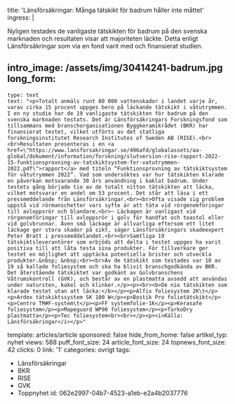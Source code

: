 title: 'Länsförsäkringar: Många tätskikt för badrum håller inte måttet'
ingress: |
  <p>Nyligen testades de vanligaste tätskikten för badrum på den svenska marknaden och resultaten visar att majoriteten läckte. Detta enligt Länsförsäkringar som via en fond varit med och finansierat studien.
  </p>
  
intro_image: /assets/img/30414241-badrum.jpg
long_form:
  -
    type: text
    text: "<p>Totalt anmäls runt 80 000 vattenskador i landet varje år, varav cirka 15 procent uppges bero på läckande tätskikt i våtutrymmen. I en ny studie har de 19 vanligaste tätskikten för badrum på den svenska marknaden testats. Det är Länsförsäkringars Forskningsfond som tillsammans med branschorganisationen Byggkeramikrådet (BKR) har finansierat testet, vilket utförts av det statliga forskningsinstitutet Research Institutes of Sweden AB (RISE).<br><br>Resultaten presenteras i en <a href=\"https://www.lansforsakringar.se/496afd/globalassets/aa-global/dokument/information/forskning/slutversion-rise-rapport-2022-15-funktionsprovning-av-tatskiktsystem-for-vatutrymmen-2022.pdf\">rapport</a> med titeln “Funktionsprovning av tätskiktsystem för våtutrymmen 2022”. Vad som undersöktes var hur tätskikten klarade en påverkan motsvarande 30 års användning i kaklat badrum. Under testets gång började tio av de totalt nitton tätskikten att läcka, vilket motsvarar en andel om 53 procent. Det står att läsa i ett pressmeddelande från Länsförsäkringar.<br><br>Ofta visade sig problem uppstå vid rörmanschetter vars syfte är att täta vid rörgenomföringar till avloppsrör och blandare.<br>– Läckagen är vanligast vid rörgenomföringar till avloppsrör i golv för handfat och toastol eller vid golvbrunnar. Även små läckage är allvarliga eftersom ett litet läckage ger stora skador på sikt, säger Länsförsäkringars skadeexpert Peter Bratt i pressmeddelandet.<br><br>Samtliga 19 tätskiktsleverantörer som erbjöds att delta i testet uppges ha varit positiva till att låta testa sina produkter. För tillverkare ger testet en möjlighet att upptäcka potentiella brister och utveckla produkter.&nbsp; &nbsp;<br><br>Av de tätskikt som testades var 18 av 19 så kallade foliesystem och ska ha blivit branschgodkända av BKR. Det återstående tätskiktet var godkänt av Golvbranschens Våtrumskontroll (GVK), och består av en plastmatta avsedd att användas under natursten, kakel och klinker.</p><p><br><b>De nio tätskikten som klarade testet utan att läcka:</b></p><p>Alfix foliesystem 2K\t</p><p>Ardex tätskiktssystem SK 100 W</p><p>Bostik Pro folietätskikt</p><p>Centro TM#F-system\t</p><p>FF systemfolie-1K</p><p>Kerasafe foliesystem</p><p>Mapeguard WP90 foliesystem</p><p>TarkoDry plastmatta</p><p>Tec foliesystem<br><br></p><p><i>Källa: Länsförsäkringar</i></p>"
template: articles/article
sponsored: false
hide_from_home: false
artikel_typ: nyhet
views: 588
puff_font_size: 24
article_font_size: 24
topnews_font_size: 42
clicks: 0
link: '1'
categories: ovrigt
tags:
  - Länsförsäkringar
  - BKR
  - RISE
  - GVK
  - Toppnyhet
id: 062e2997-04b7-4523-a1eb-e2a4b2037776
